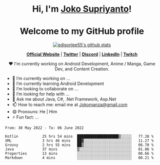 <h1 align="center">Hi, I'm <a href="https://www.google.com">Joko Supriyanto</a>!</h1>
<h1 align="center">Welcome to my GitHub profile</h1>

<p align="center">
  <a href="https://github.com/jokomanza"><img src="https://github-readme-stats.vercel.app/api?username=jokomanza&hide_border=true&show_icons=true" alt="edisonlee55's github stats"></a>
</p>

<p align="center">
  <strong><a href="https://www.google.com">Official Website</a></strong> |
  <strong><a href="https://twitter.com/jokomanza">Twitter</a></strong> |
  <strong><a href="https://discord.gg/nYXzaUS">Discord</a></strong> |
  <strong><a href="https://www.linkedin.com/in/jokomanza">LinkedIn</a></strong> |
  <strong><a href="https://www.twitch.tv/jokomanza">Twitch</a></strong>
</p>

<p align="center">❤ I'm currently working on Android Development, Anime / Manga, Game Dev, and Content Creation.</p>

- 🔭 I’m currently working on ...
- 🌱 I’m currently learning Android Development
- 👯 I’m looking to collaborate on ...
- 🤔 I’m looking for help with ...
- 💬 Ask me about Java, C#, .Net Framework, Asp.Net
- 📫 How to reach me: email me at Jokomanza@gmail.com
- 😄 Pronouns: He | Him
- ⚡ Fun fact: ...

<!--START_SECTION:waka-->

```text
From: 30 May 2022 - To: 06 June 2022

Kotlin           25 hrs 54 mins  ███████████████████▒░░░░░   77.28 %
XML              3 hrs 46 mins   ██▓░░░░░░░░░░░░░░░░░░░░░░   11.27 %
Groovy           2 hrs 55 mins   ██▒░░░░░░░░░░░░░░░░░░░░░░   08.70 %
Java             37 mins         ▒░░░░░░░░░░░░░░░░░░░░░░░░   01.86 %
Properties       13 mins         ░░░░░░░░░░░░░░░░░░░░░░░░░   00.66 %
Markdown         4 mins          ░░░░░░░░░░░░░░░░░░░░░░░░░   00.21 %
```

<!--END_SECTION:waka-->
